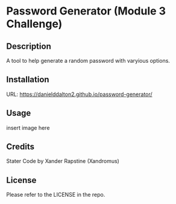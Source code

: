 # Password Generator (Module 3 Challenge)

## Description

A tool to help generate a random password with varyious options. 

## Installation

URL: https://danielddalton2.github.io/password-generator/

## Usage

insert image here

## Credits

Stater Code by Xander Rapstine (Xandromus)

## License

Please refer to the LICENSE in the repo.
